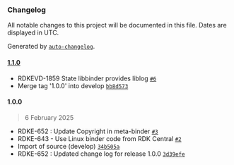 ### Changelog

All notable changes to this project will be documented in this file. Dates are displayed in UTC.

Generated by [`auto-changelog`](https://github.com/CookPete/auto-changelog).

#### [1.1.0](https://github.com/rdkcentral/meta-binder/compare/1.0.0...1.1.0)

- RDKEVD-1859 State libbinder provides liblog [`#6`](https://github.com/rdkcentral/meta-binder/pull/6)
- Merge tag '1.0.0' into develop [`bb8d573`](https://github.com/rdkcentral/meta-binder/commit/bb8d573801623e8213d3f5b1bcb10dfc2c8cc5bb)

#### 1.0.0

> 6 February 2025

- RDKE-652 : Update Copyright in meta-binder [`#3`](https://github.com/rdkcentral/meta-binder/pull/3)
- RDKE-643 - Use Linux binder code from RDK Central [`#2`](https://github.com/rdkcentral/meta-binder/pull/2)
- Import of source (develop) [`34b505a`](https://github.com/rdkcentral/meta-binder/commit/34b505a5d3fe0b3737ce4e946ea4ca8a20f422f8)
- RDKE-652 : Updated change log for release 1.0.0 [`3d39efe`](https://github.com/rdkcentral/meta-binder/commit/3d39efe42734fa0b9211bd5889ef07aa906570d6)
